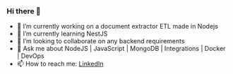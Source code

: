 ### Hi there 👋

- 🔭 I’m currently working on a document extractor ETL made in Nodejs
- 🌱 I’m currently learning NestJS
- 👯 I’m looking to collaborate on any backend requirements
- 💬 Ask me about NodeJS | JavaScript | MongoDB | Integrations | Docker | DevOps
- 📫 How to reach me: [LinkedIn](https://www.linkedin.com/in/aliasgar-pocketwala-a1374b107/)
